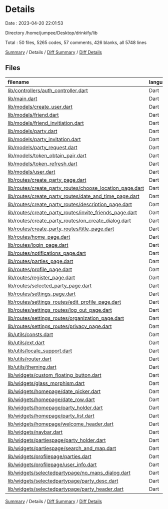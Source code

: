 # Details

Date : 2023-04-20 22:01:53

Directory /home/jumpee/Desktop/drinkify/lib

Total : 50 files,  5265 codes, 57 comments, 426 blanks, all 5748 lines

[Summary](results.md) / Details / [Diff Summary](diff.md) / [Diff Details](diff-details.md)

## Files
| filename | language | code | comment | blank | total |
| :--- | :--- | ---: | ---: | ---: | ---: |
| [lib/controllers/auth_controller.dart](/lib/controllers/auth_controller.dart) | Dart | 48 | 1 | 6 | 55 |
| [lib/main.dart](/lib/main.dart) | Dart | 49 | 0 | 6 | 55 |
| [lib/models/create_user.dart](/lib/models/create_user.dart) | Dart | 23 | 0 | 3 | 26 |
| [lib/models/friend.dart](/lib/models/friend.dart) | Dart | 16 | 0 | 2 | 18 |
| [lib/models/friend_invitiation.dart](/lib/models/friend_invitiation.dart) | Dart | 17 | 0 | 3 | 20 |
| [lib/models/party.dart](/lib/models/party.dart) | Dart | 37 | 0 | 5 | 42 |
| [lib/models/party_invitation.dart](/lib/models/party_invitation.dart) | Dart | 16 | 0 | 3 | 19 |
| [lib/models/party_request.dart](/lib/models/party_request.dart) | Dart | 16 | 0 | 3 | 19 |
| [lib/models/token_obtain_pair.dart](/lib/models/token_obtain_pair.dart) | Dart | 8 | 0 | 2 | 10 |
| [lib/models/token_refresh.dart](/lib/models/token_refresh.dart) | Dart | 8 | 0 | 2 | 10 |
| [lib/models/user.dart](/lib/models/user.dart) | Dart | 23 | 0 | 3 | 26 |
| [lib/routes/create_party_page.dart](/lib/routes/create_party_page.dart) | Dart | 70 | 0 | 9 | 79 |
| [lib/routes/create_party_routes/choose_location_page.dart](/lib/routes/create_party_routes/choose_location_page.dart) | Dart | 289 | 1 | 19 | 309 |
| [lib/routes/create_party_routes/date_and_time_page.dart](/lib/routes/create_party_routes/date_and_time_page.dart) | Dart | 304 | 3 | 23 | 330 |
| [lib/routes/create_party_routes/description_page.dart](/lib/routes/create_party_routes/description_page.dart) | Dart | 173 | 2 | 11 | 186 |
| [lib/routes/create_party_routes/invite_friends_page.dart](/lib/routes/create_party_routes/invite_friends_page.dart) | Dart | 234 | 2 | 12 | 248 |
| [lib/routes/create_party_routes/on_create_dialog.dart](/lib/routes/create_party_routes/on_create_dialog.dart) | Dart | 8 | 0 | 3 | 11 |
| [lib/routes/create_party_routes/title_page.dart](/lib/routes/create_party_routes/title_page.dart) | Dart | 505 | 5 | 39 | 549 |
| [lib/routes/home_page.dart](/lib/routes/home_page.dart) | Dart | 43 | 1 | 5 | 49 |
| [lib/routes/login_page.dart](/lib/routes/login_page.dart) | Dart | 271 | 0 | 12 | 283 |
| [lib/routes/notifications_page.dart](/lib/routes/notifications_page.dart) | Dart | 139 | 2 | 8 | 149 |
| [lib/routes/parties_page.dart](/lib/routes/parties_page.dart) | Dart | 56 | 0 | 5 | 61 |
| [lib/routes/profile_page.dart](/lib/routes/profile_page.dart) | Dart | 41 | 0 | 4 | 45 |
| [lib/routes/register_page.dart](/lib/routes/register_page.dart) | Dart | 341 | 1 | 13 | 355 |
| [lib/routes/selected_party_page.dart](/lib/routes/selected_party_page.dart) | Dart | 276 | 6 | 18 | 300 |
| [lib/routes/settings_page.dart](/lib/routes/settings_page.dart) | Dart | 116 | 0 | 6 | 122 |
| [lib/routes/settings_routes/edit_profile_page.dart](/lib/routes/settings_routes/edit_profile_page.dart) | Dart | 302 | 0 | 13 | 315 |
| [lib/routes/settings_routes/log_out_page.dart](/lib/routes/settings_routes/log_out_page.dart) | Dart | 72 | 0 | 4 | 76 |
| [lib/routes/settings_routes/organization_page.dart](/lib/routes/settings_routes/organization_page.dart) | Dart | 36 | 1 | 5 | 42 |
| [lib/routes/settings_routes/privacy_page.dart](/lib/routes/settings_routes/privacy_page.dart) | Dart | 51 | 0 | 4 | 55 |
| [lib/utils/consts.dart](/lib/utils/consts.dart) | Dart | 2 | 0 | 2 | 4 |
| [lib/utils/ext.dart](/lib/utils/ext.dart) | Dart | 21 | 1 | 5 | 27 |
| [lib/utils/locale_support.dart](/lib/utils/locale_support.dart) | Dart | 8 | 0 | 3 | 11 |
| [lib/utils/router.dart](/lib/utils/router.dart) | Dart | 197 | 2 | 12 | 211 |
| [lib/utils/theming.dart](/lib/utils/theming.dart) | Dart | 100 | 0 | 23 | 123 |
| [lib/widgets/custom_floating_button.dart](/lib/widgets/custom_floating_button.dart) | Dart | 39 | 0 | 3 | 42 |
| [lib/widgets/glass_morphism.dart](/lib/widgets/glass_morphism.dart) | Dart | 34 | 0 | 4 | 38 |
| [lib/widgets/homepage/date_picker.dart](/lib/widgets/homepage/date_picker.dart) | Dart | 157 | 3 | 14 | 174 |
| [lib/widgets/homepage/date_row.dart](/lib/widgets/homepage/date_row.dart) | Dart | 183 | 1 | 17 | 201 |
| [lib/widgets/homepage/party_holder.dart](/lib/widgets/homepage/party_holder.dart) | Dart | 24 | 0 | 3 | 27 |
| [lib/widgets/homepage/party_list.dart](/lib/widgets/homepage/party_list.dart) | Dart | 36 | 1 | 5 | 42 |
| [lib/widgets/homepage/welcome_header.dart](/lib/widgets/homepage/welcome_header.dart) | Dart | 54 | 0 | 4 | 58 |
| [lib/widgets/navbar.dart](/lib/widgets/navbar.dart) | Dart | 117 | 0 | 11 | 128 |
| [lib/widgets/partiespage/party_holder.dart](/lib/widgets/partiespage/party_holder.dart) | Dart | 125 | 6 | 10 | 141 |
| [lib/widgets/partiespage/search_and_map.dart](/lib/widgets/partiespage/search_and_map.dart) | Dart | 130 | 4 | 14 | 148 |
| [lib/widgets/profilepage/parties.dart](/lib/widgets/profilepage/parties.dart) | Dart | 36 | 0 | 4 | 40 |
| [lib/widgets/profilepage/user_info.dart](/lib/widgets/profilepage/user_info.dart) | Dart | 160 | 10 | 13 | 183 |
| [lib/widgets/selectedpartypage/no_maps_dialog.dart](/lib/widgets/selectedpartypage/no_maps_dialog.dart) | Dart | 73 | 0 | 6 | 79 |
| [lib/widgets/selectedpartypage/party_desc.dart](/lib/widgets/selectedpartypage/party_desc.dart) | Dart | 27 | 0 | 4 | 31 |
| [lib/widgets/selectedpartypage/party_header.dart](/lib/widgets/selectedpartypage/party_header.dart) | Dart | 154 | 4 | 18 | 176 |

[Summary](results.md) / Details / [Diff Summary](diff.md) / [Diff Details](diff-details.md)